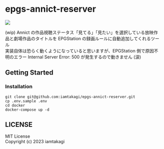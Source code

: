 # epgs-annict-reserver
![](https://img.shields.io/badge/code%20quality-needs%20refactoring-critical)

(wip) Annict の作品視聴ステータス「見てる」「見たい」を選択している放映作品と劇場作品のタイトルを EPGStation の録画ルールに自動追加してくれるツール\
実装自体は恐らく動くようになっていると思いますが、EPGStation 側で原因不明のエラー Internal Server Error: 500 が発生するので動きません (涙)

## Getting Started

### Installation
```
git clone git@github.com:iamtakagi/epgs-annict-reserver.git
cp .env.sample .env
cd docker
docker-compose up -d
```

## LICENSE
MIT License\
Copyright (c) 2023 iamtakagi